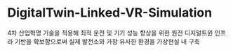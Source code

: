 # DigitalTwin-Linked-VR-Simulation
4차 산업혁명 기술을 적용해 최적 운전 및 기기 성능 향상을 위한 원전 디지털트윈 인프라 기반을 확보함으로써 실제 발전소와 가장 유사한 환경을 가상현실 내 구축
